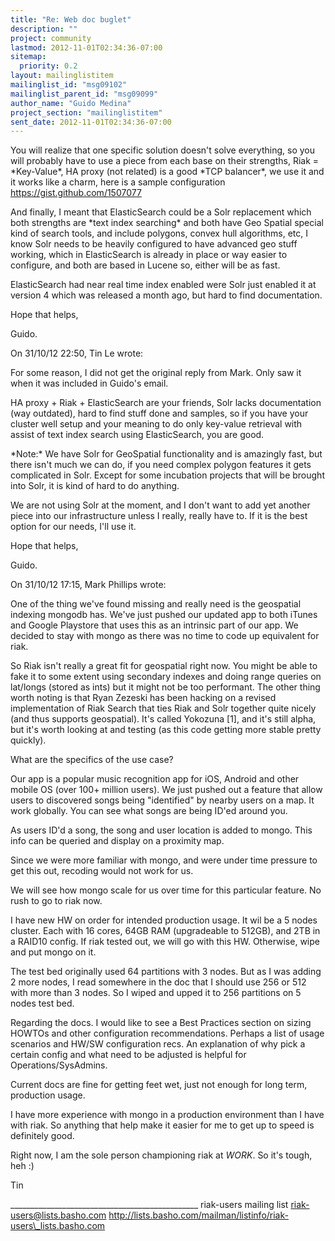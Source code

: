 ```yaml
---
title: "Re: Web doc buglet"
description: ""
project: community
lastmod: 2012-11-01T02:34:36-07:00
sitemap:
  priority: 0.2
layout: mailinglistitem
mailinglist_id: "msg09102"
mailinglist_parent_id: "msg09099"
author_name: "Guido Medina"
project_section: "mailinglistitem"
sent_date: 2012-11-01T02:34:36-07:00
---
```



You will realize that one specific solution doesn't solve everything, so 
you will probably have to use a piece from each base on their strengths, 
Riak = \*Key-Value\*, HA proxy (not related) is a good \*TCP balancer\*, we 
use it and it works like a charm, here is a sample configuration 
https://gist.github.com/1507077


And finally, I meant that ElasticSearch could be a Solr replacement 
which both strengths are \*text index searching\* and both have Geo 
Spatial special kind of search tools, and include polygons, convex hull 
algorithms, etc, I know Solr needs to be heavily configured to have 
advanced geo stuff working, which in ElasticSearch is already in place 
or way easier to configure, and both are based in Lucene so, either will 
be as fast.


ElasticSearch had near real time index enabled were Solr just enabled it 
at version 4 which was released a month ago, but hard to find documentation.


Hope that helps,

Guido.

On 31/10/12 22:50, Tin Le wrote:

For some reason, I did not get the original reply from Mark. Only saw it
when it was included in Guido's email.



HA proxy + Riak + ElasticSearch are your friends, Solr lacks
documentation (way outdated), hard to find stuff done and samples, so if
you have your cluster well setup and your meaning to do only key-value
retrieval with assist of text index search using ElasticSearch, you are
good.

\*Note:\* We have Solr for GeoSpatial functionality and is amazingly fast,
but there isn't much we can do, if you need complex polygon features it
gets complicated in Solr. Except for some incubation projects that will
be brought into Solr, it is kind of hard to do anything.

We are not using Solr at the moment, and I don't want to add yet another
piece into our infrastructure unless I really, really have to. If it is
the best option for our needs, I'll use it.


Hope that helps,

Guido.



On 31/10/12 17:15, Mark Phillips wrote:

One of the thing we've found missing and really need is the geospatial
indexing mongodb has. We've just pushed our updated app to both
iTunes
and Google Playstore that uses this as an intrinsic part of our app.
We
decided to stay with mongo as there was no time to code up equivalent
for
riak.

So Riak isn't really a great fit for geospatial right now. You might
be able to fake it to some extent using secondary indexes and doing
range queries on lat/longs (stored as ints) but it might not be too
performant. The other thing worth noting is that Ryan Zezeski has been
hacking on a revised implementation of Riak Search that ties Riak and
Solr together quite nicely (and thus supports geospatial). It's called
Yokozuna [1], and it's still alpha, but it's worth looking at and
testing (as this code getting more stable pretty quickly).

What are the specifics of the use case?

Our app is a popular music recognition app for iOS, Android and other
mobile OS (over 100+ million users). We just pushed out a feature that
allow users to discovered songs being "identified" by nearby users on a
map. It work globally. You can see what songs are being ID'ed around
you.

As users ID'd a song, the song and user location is added to mongo. This
info can be queried and display on a proximity map.

Since we were more familiar with mongo, and were under time pressure to
get this out, recoding would not work for us.

We will see how mongo scale for us over time for this particular feature.
 No rush to go to riak now.

I have new HW on order for intended production usage. It wil be a 5
nodes cluster. Each with 16 cores, 64GB RAM (upgradeable to 512GB), and
2TB in a RAID10 config. If riak tested out, we will go with this HW.
Otherwise, wipe and put mongo on it.

The test bed originally used 64 partitions with 3 nodes. But as I was
adding 2 more nodes, I read somewhere in the doc that I should use 256 or
512 with more than 3 nodes. So I wiped and upped it to 256 partitions on
5 nodes test bed.

Regarding the docs. I would like to see a Best Practices section on
sizing HOWTOs and other configuration recommendations. Perhaps a list of
usage scenarios and HW/SW configuration recs. An explanation of why pick
a certain config and what need to be adjusted is helpful for
Operations/SysAdmins.

Current docs are fine for getting feet wet, just not enough for long
term, production usage.

I have more experience with mongo in a production environment than I have
with riak. So anything that help make it easier for me to get up to
speed is definitely good.

Right now, I am the sole person championing riak at $WORK$. So it's
tough, heh :)

Tin



\_\_\_\_\_\_\_\_\_\_\_\_\_\_\_\_\_\_\_\_\_\_\_\_\_\_\_\_\_\_\_\_\_\_\_\_\_\_\_\_\_\_\_\_\_\_\_
riak-users mailing list
riak-users@lists.basho.com
http://lists.basho.com/mailman/listinfo/riak-users\_lists.basho.com


